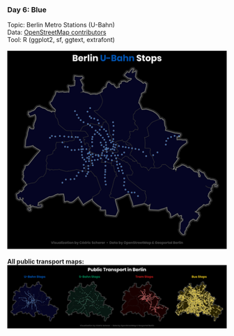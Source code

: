 ### Day 6: Blue
Topic: Berlin Metro Stations (U-Bahn)
<br>
Data: [OpenStreetMap contributors](https://www.openstreetmap.org/)
<br>
Tool: R (ggplot2, sf, ggtext, extrafont)
<br><br>
![./Day06_Blue/Blue_BerlinMetro.png](https://raw.githubusercontent.com/Z3tt/30DayMapChallenge/master/contributions/Day06_Blue/Blue_BerlinMetro.png)
<br><br>
**All public transport maps:**
<br>
![./Day09_Yellow/BlueRedGreenYellow_BerlinPublicTransport.png](https://raw.githubusercontent.com/Z3tt/30DayMapChallenge/master/contributions/Day09_Yellow/BlueRedGreenYellow_BerlinPublicTransport.png)

